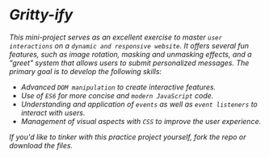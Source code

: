# *Gritty-ify* 

*This mini-project serves as an excellent exercise to master `user interactions` on a `dynamic and responsive website`. It offers several fun features, such as image rotation, masking and unmasking effects, and a "greet" system that allows users to submit personalized messages. The primary goal is to develop the following skills:*

- *Advanced `DOM manipulation` to create interactive features.*
- *Use of `ES6` for more concise and `modern JavaScript` code.*
- *Understanding and application of `events` as well as `event listeners` to interact with users.*
- *Management of visual aspects with `CSS` to improve the user experience.*

*If you'd like to tinker with this practice project yourself, fork the repo or download the files.*
